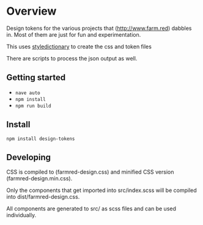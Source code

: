 
# Overview 

Design tokens for the various projects that (http://www.farm.red) dabbles in. Most of them are just for fun and experimentation.

This uses [styledictionary](https://github.com/amzn/style-dictionary) to create the css and token files

There are scripts to process the json output as well.

## Getting started

* `nave auto`
* `npm install`
* `npm run build`

## Install 

`npm install design-tokens`

## Developing

CSS is compiled to (farmred-design.css) and minified CSS version (farmred-design.min.css).

Only the components that get imported into src/index.scss will be compiled into dist/farmred-design.css.
 
All components are generated to src/ as scss files and can be used individually.